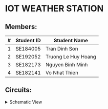 # IOT WEATHER STATION

## Members:
| # | Student ID | Student Name        |
|---|------------|---------------------|
| 1 | SE184005   | Tran Dinh Son       |
| 2 | SE192052   | Truong Le Huy Hoang |
| 3 | SE182173   | Nguyen Binh Minh    |
| 4 | SE182141   | Vo Nhat Thien       |

## Circuits:
<details>
  <summary>Schematic View</summary>
  
</details>
